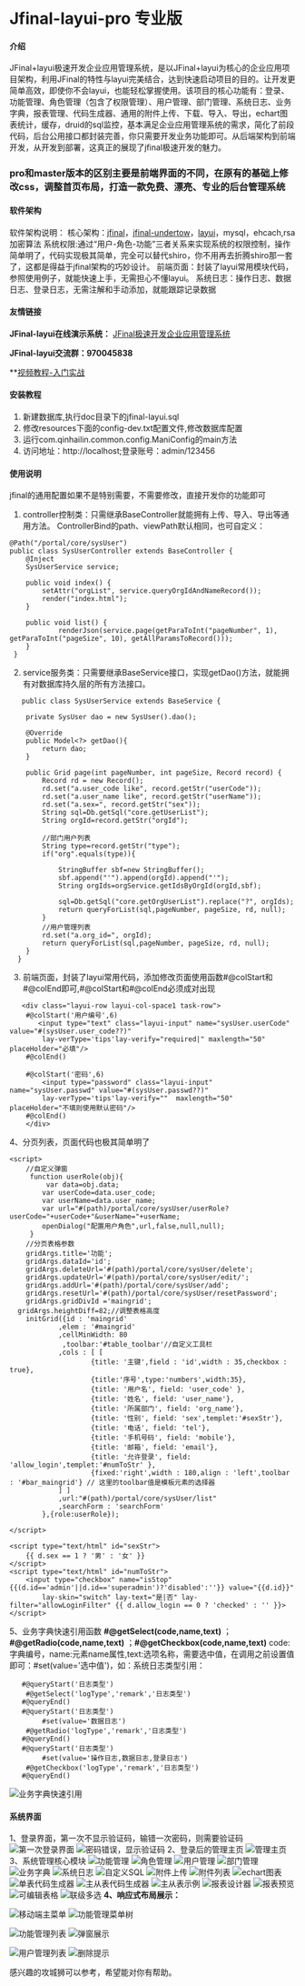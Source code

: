 # Jfinal-layui-pro 专业版

#### 介绍
JFinal+layui极速开发企业应用管理系统，是以JFinal+layui为核心的企业应用项目架构，利用JFinal的特性与layui完美结合，达到快速启动项目的目的。让开发更简单高效，即使你不会layui，也能轻松掌握使用。该项目的核心功能有：登录、功能管理、角色管理（包含了权限管理）、用户管理、部门管理、系统日志、业务字典，报表管理、代码生成器、通用的附件上传、下载、导入、导出，echart图表统计，缓存，druid的sql监控，基本满足企业应用管理系统的需求，简化了前段代码，后台公用接口都封装完善，你只需要开发业务功能即可。从后端架构到前端开发，从开发到部署，这真正的展现了jfinal极速开发的魅力。

 

### pro和master版本的区别主要是前端界面的不同，在原有的基础上修改css，调整首页布局，打造一款免费、漂亮、专业的后台管理系统


#### 软件架构
软件架构说明：
核心架构：[jfinal](http://www.jfinal.com)，[jfinal-undertow](http://www.jfinal.com/doc/1-4)，[layui](https://www.layui.com/)，mysql，ehcach,rsa加密算法
系统权限:通过“用户-角色-功能”三者关系来实现系统的权限控制，操作简单明了，代码实现极其简单，完全可以替代shiro，你不用再去折腾shiro那一套了，这都是得益于jfinal架构的巧妙设计。
前端页面：封装了layui常用模块代码，参照使用例子，就能快速上手，无需担心不懂layui。
系统日志：操作日志、数据日志、登录日志，无需注解和手动添加，就能跟踪记录数据


#### 友情链接

 **JFinal-layui在线演示系统：** [JFinal极速开发企业应用管理系统](http://www.qinhaisenlin.com:8080/)

 **JFinal-layui交流群：970045838**

 **[视频教程-入门实战](https://www.qinhaisenlin.com/share/47   )

#### 安装教程

1. 新建数据库,执行doc目录下的jfinal-layui.sql
2. 修改resources下面的config-dev.txt配置文件,修改数据库配置
3. 运行com.qinhailin.common.config.ManiConfig的main方法
4. 访问地址：http://localhost;登录账号：admin/123456

#### 使用说明
jfinal的通用配置如果不是特别需要，不需要修改，直接开发你的功能即可

1. controller控制类：只需继承BaseController就能拥有上传、导入、导出等通用方法。
   ControllerBind的path、viewPath默认相同，也可自定义：

```
@Path("/portal/core/sysUser")
public class SysUserController extends BaseController {
	@Inject
	SysUserService service;

	public void index() {
		setAttr("orgList", service.queryOrgIdAndNameRecord());
		render("index.html");
	}

	public void list() {
            renderJson(service.page(getParaToInt("pageNumber", 1), getParaToInt("pageSize", 10), getAllParamsToRecord()));
	}
 }
```

2. service服务类：只需要继承BaseService接口，实现getDao()方法，就能拥有对数据库持久层的所有方法接口。
  
```
   public class SysUserService extends BaseService {

	private SysUser dao = new SysUser().dao();
	
	@Override
	public Model<?> getDao(){
		return dao;
	}

    public Grid page(int pageNumber, int pageSize, Record record) {
		Record rd = new Record();
		rd.set("a.user_code like", record.getStr("userCode"));
		rd.set("a.user_name like", record.getStr("userName"));
		rd.set("a.sex=", record.getStr("sex"));
		String sql=Db.getSql("core.getUserList");
		String orgId=record.getStr("orgId");
		
		//部门用户列表
		String type=record.getStr("type");
		if("org".equals(type)){
			
			StringBuffer sbf=new StringBuffer();
			sbf.append("'").append(orgId).append("'");		
			String orgIds=orgService.getIdsByOrgId(orgId,sbf);
			
			sql=Db.getSql("core.getOrgUserList").replace("?", orgIds);
			return queryForList(sql,pageNumber, pageSize, rd, null);			
		}
		//用户管理列表
		rd.set("a.org_id=", orgId);
		return queryForList(sql,pageNumber, pageSize, rd, null);
	}
  }

```

3. 前端页面，封装了layui常用代码，添加修改页面使用函数#@colStart和#@colEnd即可,#@colStart和#@colEnd必须成对出现
  
```
   <div class="layui-row layui-col-space1 task-row">
	#@colStart('用户编号',6)		
	   <input type="text" class="layui-input" name="sysUser.userCode" value="#(sysUser.user_code??)" 
		lay-verType='tips'lay-verify="required|" maxlength="50" placeHolder="必填"/>
	#@colEnd()
		
	#@colStart('密码',6)
	    <input type="password" class="layui-input" name="sysUser.passwd" value="#(sysUser.passwd??)"
		lay-verType='tips'lay-verify=""  maxlength="50" placeHolder="不填则使用默认密码"/>
	#@colEnd()
    </div>

```

4、分页列表，页面代码也极其简单明了

```
<script>
    //自定义弹窗
	 function userRole(obj){
		 var data=obj.data;
		var userCode=data.user_code;
		var userName=data.user_name;
		var url="#(path)/portal/core/sysUser/userRole?userCode="+userCode+"&userName="+userName;
		openDialog("配置用户角色",url,false,null,null);
	 }
	//分页表格参数
	gridArgs.title='功能';
	gridArgs.dataId='id';
	gridArgs.deleteUrl='#(path)/portal/core/sysUser/delete';
	gridArgs.updateUrl='#(path)/portal/core/sysUser/edit/';
	gridArgs.addUrl='#(path)/portal/core/sysUser/add';
	gridArgs.resetUrl='#(path)/portal/core/sysUser/resetPassword';
	gridArgs.gridDivId ='maingrid';
  gridArgs.heightDiff=82;//调整表格高度
	initGrid({id : 'maingrid'
			,elem : '#maingrid'
			,cellMinWidth: 80
             ,toolbar:'#table_toolbar'//自定义工具栏		
			,cols : [ [
					{title: '主键',field : 'id',width : 35,checkbox : true},						
					{title:'序号',type:'numbers',width:35},
					{title: '用户名', field: 'user_code' },
        			{title: '姓名', field: 'user_name'},
	        		{title: '所属部门', field: 'org_name'},
	        		{title: '性别', field: 'sex',templet:'#sexStr'},
        			{title: '电话', field: 'tel'},
        			{title: '手机号码', field: 'mobile'},
        			{title: '邮箱', field: 'email'},
        			{title: '允许登录', field: 'allow_login',templet:'#numToStr' },																		
					{fixed:'right',width : 180,align : 'left',toolbar : '#bar_maingrid'} // 这里的toolbar值是模板元素的选择器
			] ]
			,url:"#(path)/portal/core/sysUser/list"
			,searchForm : 'searchForm'
		},{role:userRole});
	
</script>

<script type="text/html" id="sexStr">
    {{ d.sex == 1 ? '男' : '女' }}             
</script>
<script type="text/html" id="numToStr">
    <input type="checkbox" name="isStop" {{(d.id=='admin'||d.id=='superadmin')?'disabled':''}} value="{{d.id}}" 
		lay-skin="switch" lay-text="是|否" lay-filter="allowLoginFilter" {{ d.allow_login == 0 ? 'checked' : '' }}>               
</script>
```
5、业务字典快速引用函数
**#@getSelect(code,name,text)** ； **#@getRadio(code,name,text)** ；**#@getCheckbox(code,name,text)** 
code:字典编号，name:元素name属性,text:选项名称，需要选中值，在调用之前设置值即可：#set(value='选中值')，如：系统日志类型引用：
```
   #@queryStart('日志类型')					
	#@getSelect('logType','remark','日志类型')			
   #@queryEnd() 
   #@queryStart('日志类型')
        #set(value='数据日志')					
	#@getRadio('logType','remark','日志类型')			
   #@queryEnd() 
   #@queryStart('日志类型')
        #set(value='操作日志,数据日志,登录日志')					
	#@getCheckbox('logType','remark','日志类型')			
   #@queryEnd() 
```
![业务字典快速引用](https://images.gitee.com/uploads/images/2019/0107/190356_a4e5ac71_1692092.png "日志类型快速引用实例.png")


#### 系统界面
1、登录界面，第一次不显示验证码，输错一次密码，则需要验证码
![第一次登录界面](https://images.gitee.com/uploads/images/2020/1217/153554_6616f521_1692092.png "登录登录.png")
![密码错误，显示验证码](https://images.gitee.com/uploads/images/2020/1217/153837_3dc2b86d_1692092.png "显示验证码.png")
2、登录后的管理主页
![管理主页](https://images.gitee.com/uploads/images/2020/1217/161507_72b38982_1692092.png "系统管理主页.png")
3、系统管理核心模块
![功能管理](https://images.gitee.com/uploads/images/2020/1217/155447_4e4ea99f_1692092.png "功能管理.png")
![角色管理](https://images.gitee.com/uploads/images/2020/1217/155537_7b4eea63_1692092.png "角色管理.png")
![用户管理](https://images.gitee.com/uploads/images/2020/1217/155606_1e30ad3d_1692092.png "用户管理.png")
![部门管理](https://images.gitee.com/uploads/images/2020/1217/155702_8482791d_1692092.png "部门管理.jpg")
![业务字典](https://images.gitee.com/uploads/images/2020/1217/155735_e5c21d9a_1692092.png "业务字典.png")
![系统日志](https://images.gitee.com/uploads/images/2020/1217/155808_ac86b0d5_1692092.png "系统日志.png")
![自定义SQL](https://images.gitee.com/uploads/images/2020/1217/155848_a01ed2e3_1692092.png "自定义SQL.png")
![附件上传](https://images.gitee.com/uploads/images/2020/1217/160018_b02f38be_1692092.png "附件上传.png")
![附件列表](https://images.gitee.com/uploads/images/2020/1217/160059_447aacad_1692092.png "附件列表.png")
![echart图表](https://images.gitee.com/uploads/images/2020/1217/160140_a64d5839_1692092.png "echart图表.png")
![单表代码生成器](https://images.gitee.com/uploads/images/2020/1217/160237_1d746b3f_1692092.png "代码生成器.png")
![主从表代码生成器](https://images.gitee.com/uploads/images/2020/1217/160317_55b40123_1692092.png "主从表代码生成器.png")
![主从表示例](https://images.gitee.com/uploads/images/2020/1217/160810_05683f52_1692092.png "主从表示例.png")
![报表设计器](https://images.gitee.com/uploads/images/2020/1217/160913_3f056759_1692092.png "报表设计器.png")
![报表预览](https://images.gitee.com/uploads/images/2020/1217/160958_f6997107_1692092.png "报表预览.png")
![可编辑表格](https://images.gitee.com/uploads/images/2020/1217/161043_2b869643_1692092.png "可编辑表格.png")
![联级多选](https://images.gitee.com/uploads/images/2020/1217/161123_9f1cb41e_1692092.png "联级多选.png")
 **4、响应式布局展示：** 

![移动端主菜单](https://images.gitee.com/uploads/images/2020/0121/175529_c0d9ea9e_1692092.png "移动端菜单.png")
![功能管理菜单树](https://images.gitee.com/uploads/images/2020/0121/175635_e8d6b7c6_1692092.png "功能管理菜单树.png")

![功能管理列表](https://images.gitee.com/uploads/images/2020/0121/175750_8fe89fde_1692092.png "功能管理列表.png")
![弹窗展示](https://images.gitee.com/uploads/images/2020/0121/175932_f51966c2_1692092.png "弹窗展示.png")

![用户管理列表](https://images.gitee.com/uploads/images/2020/0121/180430_16c9fab1_1692092.png "用户管理列表.png")
![删除提示](https://images.gitee.com/uploads/images/2020/0121/180754_f657eab0_1692092.png "删除提示.png")

感兴趣的攻城狮可以参考，希望能对你有帮助。